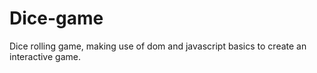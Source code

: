# Dice-game
Dice rolling game, making use of dom and javascript basics to create an interactive game.

